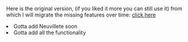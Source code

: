 Here is the original version, (if you liked it more you can still use it) from which I will migrate the missing features over time:
<a href="https://gaugedle.jassin.aouani.de/old" class="text-blue-500 underline">click here</a>
<li>Gotta add Neuvillete soon</li>
<li>Gotta add all the functionality</li>
